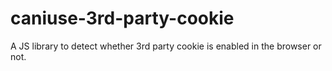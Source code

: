 # caniuse-3rd-party-cookie
A JS library to detect whether 3rd party cookie is enabled in the browser or not.
